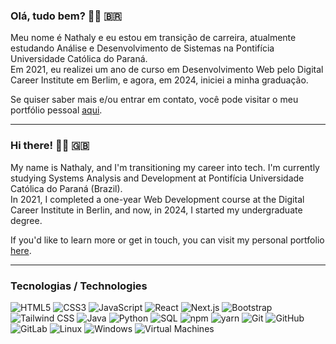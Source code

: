 ### Olá, tudo bem? 👋🏼 🇧🇷

Meu nome é Nathaly e eu estou em transição de carreira, atualmente estudando Análise e Desenvolvimento de Sistemas na Pontifícia Universidade Católica do Paraná.  
Em 2021, eu realizei um ano de curso em Desenvolvimento Web pelo Digital Career Institute em Berlim, e agora, em 2024, iniciei a minha graduação.  

Se quiser saber mais e/ou entrar em contato, você pode visitar o meu portfólio pessoal [aqui](https://nathcolombo-react-personal-portfolio.netlify.app).

---

### Hi there! 👋🏼 🇬🇧

My name is Nathaly, and I'm transitioning my career into tech. I'm currently studying Systems Analysis and Development at Pontifícia Universidade Católica do Paraná (Brazil).  
In 2021, I completed a one-year Web Development course at the Digital Career Institute in Berlin, and now, in 2024, I started my undergraduate degree.  

If you'd like to learn more or get in touch, you can visit my personal portfolio [here](https://nathcolombo-react-personal-portfolio.netlify.app).

---

### Tecnologias / Technologies

![HTML5](https://img.shields.io/badge/html5-%23E34F26.svg?style=for-the-badge&logo=html5&logoColor=white) 
![CSS3](https://img.shields.io/badge/css3-%231572B6.svg?style=for-the-badge&logo=css3&logoColor=white) 
![JavaScript](https://img.shields.io/badge/javascript-%23323330.svg?style=for-the-badge&logo=javascript&logoColor=%23F7DF1E) 
![React](https://img.shields.io/badge/react-%2320232a.svg?style=for-the-badge&logo=react&logoColor=%2361DAFB) 
![Next.js](https://img.shields.io/badge/next.js-%23000000.svg?style=for-the-badge&logo=nextdotjs&logoColor=white) 
![Bootstrap](https://img.shields.io/badge/bootstrap-%23563D7C.svg?style=for-the-badge&logo=bootstrap&logoColor=white) 
![Tailwind CSS](https://img.shields.io/badge/tailwindcss-%2338B2AC.svg?style=for-the-badge&logo=tailwind-css&logoColor=white) 
![Java](https://img.shields.io/badge/java-%23ED8B00.svg?style=for-the-badge&logo=java&logoColor=white) 
![Python](https://img.shields.io/badge/python-%2314354C.svg?style=for-the-badge&logo=python&logoColor=white) 
![SQL](https://img.shields.io/badge/sql-%234479A1.svg?style=for-the-badge&logo=database&logoColor=white) 
![npm](https://img.shields.io/badge/npm-%23000000.svg?style=for-the-badge&logo=npm&logoColor=white) 
![yarn](https://img.shields.io/badge/yarn-%232C8EBB.svg?style=for-the-badge&logo=yarn&logoColor=white) 
![Git](https://img.shields.io/badge/git-%23F05033.svg?style=for-the-badge&logo=git&logoColor=white) 
![GitHub](https://img.shields.io/badge/github-%23121011.svg?style=for-the-badge&logo=github&logoColor=white) 
![GitLab](https://img.shields.io/badge/gitlab-%23181717.svg?style=for-the-badge&logo=gitlab&logoColor=white) 
![Linux](https://img.shields.io/badge/linux-%FCC624.svg?style=for-the-badge&logo=linux&logoColor=black) 
![Windows](https://img.shields.io/badge/windows-%230078D6.svg?style=for-the-badge&logo=windows&logoColor=white) 
![Virtual Machines](https://img.shields.io/badge/virtual%20machines-%23FF9900.svg?style=for-the-badge&logo=virtualbox&logoColor=white)

